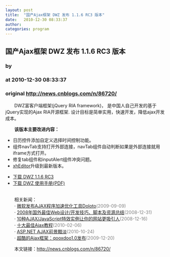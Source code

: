 ```yaml
---
layout: post
title:  "国产Ajax框架 DWZ 发布 1.1.6 RC3 版本"
date:   2010-12-30 08:33:37
author: 
categories: program
---
```


## 国产Ajax框架 DWZ 发布 1.1.6 RC3 版本
### by 
### at 2010-12-30 08:33:37
### original <http://news.cnblogs.com/n/86720/>

<p>　　DWZ富客户端框架(jQuery RIA framework)， 是中国人自己开发的基于jQuery实现的Ajax RIA开源框架. 设计目标是简单实用，快速开发，降低ajax开发成本。</p>
<p><strong>　　该版本主要改进内容：</strong></p>
<ul>
<li>日历控件添加自定义选择时间控制功能。  </li>
<li>组件navTab支持打开外部连接，navTab组件自动判断如果是外部连接就用iframe方式打开。  </li>
<li>修复tab组件和inputAlert组件冲突问题。 </li>
<li><a href="http://www.oschina.net/p/xheditor">xhEditor</a>升级到最新版本。</li>
</ul>
<ul>
<li><a href="http://dwz.googlecode.com/files/dwz-demo-1.1.6RC3.zip">下载 DWZ 1.1.6 RC3</a></li>
<li><a href="http://www.oschina.net/bbs/thread/14615">下载 DWZ 使用手册(PDF)</a></li>
</ul><p><br>　　相关新闻：<br>　　· <a href="http://news.cnblogs.com/n/48953/">微软发布AJAX程序加速优化工具Doloto</a><span style="color:gray">(2009-09-09)</span><br>　　· <a href="http://news.cnblogs.com/n/44303/">2008年国外最佳Web设计/开发技巧、脚本及资源总结</a><span style="color:gray">(2008-12-31)</span><br>　　· <a href="http://news.cnblogs.com/n/43976/">10种AJAX/JavaScript特效实例让你的网站更吸引人</a><span style="color:gray">(2008-12-16)</span><br>　　· <a href="http://news.cnblogs.com/n/56591/">十大最佳Ajax教程</a><span style="color:gray">(2010-02-06)</span><br>　　· <a href="http://news.cnblogs.com/n/78416/">ASP.NET AJAX前景黯淡</a><span style="color:gray">(2010-10-24)</span><br>　　· <a href="http://news.cnblogs.com/n/53403/">超酷的Ajax框架：qooxdoo1.0发布</a><span style="color:gray">(2009-12-20)</span><br></p><p>　　本文链接：<a href="http://news.cnblogs.com/n/86720/">http://news.cnblogs.com/n/86720/</a></p><img src="http://news.cnblogs.com/news/rssclick.aspx?id=86720" width="1" height="1" alt="">
